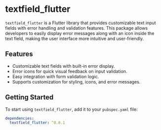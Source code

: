 # textfield_flutter

`textfield_flutter` is a Flutter library that provides customizable text input fields with error handling and validation features. This package allows developers to easily display error messages along with an icon inside the text field, making the user interface more intuitive and user-friendly.

## Features

- Customizable text fields with built-in error display.
- Error icons for quick visual feedback on input validation.
- Easy integration with form validation logic.
- Supports customization for styling, icons, and error messages.

## Getting Started

To start using `textfield_flutter`, add it to your `pubspec.yaml` file:

```yaml
dependencies:
  textfield_flutter: ^0.0.1


